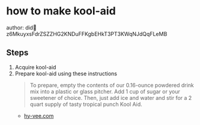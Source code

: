 # how to make kool-aid

author: did:key:z6MkuyxsFdrZSZZHG2KNDuFFKgbEHkT3PT3KWqNJdQqFLeMB

## Steps

1. Acquire kool-aid
2. Prepare kool-aid using these instructions
    > To prepare, empty the contents of our 0.16-ounce powdered drink mix into a plastic or glass pitcher. Add 1 cup of sugar or your sweetener of choice. Then, just add ice and water and stir for a 2 quart supply of tasty tropical punch Kool Aid.
    - [hy-vee.com](https://www.hy-vee.com/aisles-online/p/53048/KoolAid-Tropical-Punch-Unsweetened-Drink-Mix)
